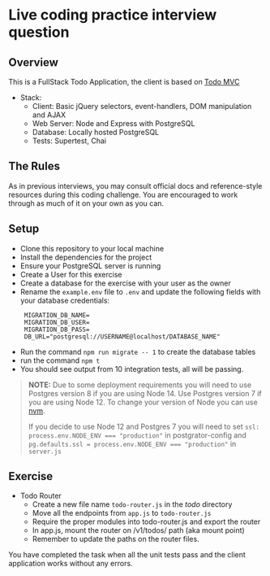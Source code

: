Live coding practice interview question
=======================================

## Overview

This is a FullStack Todo Application, the client is based on [Todo MVC](http://todomvc.com/)

- Stack:
  - Client: Basic jQuery selectors, event-handlers, DOM manipulation and AJAX
  - Web Server: Node and Express with PostgreSQL 
  - Database: Locally hosted PostgreSQL 
  - Tests: Supertest, Chai

## The Rules

As in previous interviews, you may consult official docs and reference-style resources during this coding challenge. You are encouraged to work through as much of it on your own as you can.

## Setup
- Clone this repository to your local machine
- Install the dependencies for the project
- Ensure your PostgreSQL server is running
- Create a User for this exercise
- Create a database for the exercise with your user as the owner
- Rename the `example.env` file to `.env` and update the following fields with your database credentials:
  ```
   MIGRATION_DB_NAME=
   MIGRATION_DB_USER=
   MIGRATION_DB_PASS=
   DB_URL="postgresql://USERNAME@localhost/DATABASE_NAME"
  ```
- Run the command `npm run migrate -- 1` to create the database tables
- run the command `npm t`
- You should see output from 10 integration tests, all will be passing.

> **NOTE:** Due to some deployment requirements you will need to use Postgres version 8
> if you are using Node 14. Use Postgres version 7 if you are using Node 12. To change
> your version of Node you can use [nvm](https://github.com/nvm-sh/nvm#install--update-script).
> 
> If you decide to use Node 12 and Postgres 7 you will need to set
> `ssl: process.env.NODE_ENV === "production"` in postgrator-config  and `pg.defaults.ssl = process.env.NODE_ENV === "production"` in `server.js`


## Exercise

- Todo Router
  - Create a new file name `todo-router.js` in the *todo* directory
  - Move all the endpoints from `app.js` to `todo-router.js`
  - Require the proper modules into todo-router.js and export the router
  - In app.js, mount the router on /v1/todos/ path (aka mount point)
  - Remember to update the paths on the router files.

You have completed the task when all the unit tests pass and the client application works without any errors.
